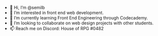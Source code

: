 - 👋 Hi, I’m @semilb
- 👀 I’m interested in front end web development.
- 🌱 I’m currently learning Front End Engineering through Codecademy.
- 💞️ I’m looking to collaborate on web design projects with other students.  
- 📫 Reach me on Discord: House of RPG #0482

<!---
semilb/semilb is a ✨ special ✨ repository because its `README.md` (this file) appears on your GitHub profile.
You can click the Preview link to take a look at your changes.
--->
